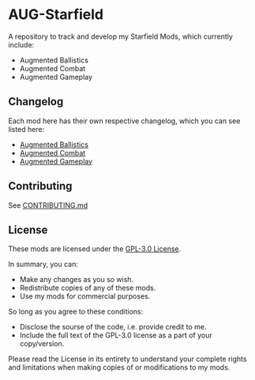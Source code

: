 # AUG-Starfield
A repository to track and develop my Starfield Mods, which currently include:

- Augmented Ballistics
- Augmented Combat
- Augmented Gameplay

## Changelog

Each mod here has their own respective changelog, which you can see listed here:

- [Augmented Ballistics](AUG-Ballistics/CHANGELOG.md)
- [Augmented Combat](AUG-Combat/CHANGELOG.md)
- [Augmented Gameplay](AUG-Gameplay/CHANGELOG.md)

## Contributing

See [CONTRIBUTING.md](CONTRIBUTING.md)

## License

These mods are licensed under the [GPL-3.0 License](LICENSE).

In summary, you can:

- Make any changes as you so wish.
- Redistribute copies of any of these mods.
- Use my mods for commercial purposes.

So long as you agree to these conditions:

- Disclose the sourse of the code, i.e. provide credit to me.
- Include the full text of the GPL-3.0 license as a part of your copy/version.

Please read the License in its entirety to understand your complete rights and limitations when making copies of or modifications to my mods.